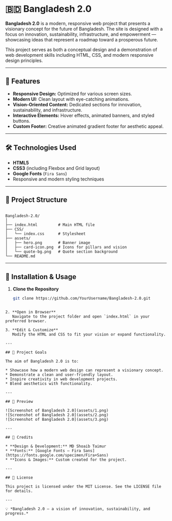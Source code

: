 # 🇧🇩 Bangladesh 2.0

**Bangladesh 2.0** is a modern, responsive web project that presents a visionary concept for the future of Bangladesh. The site is designed with a focus on innovation, sustainability, infrastructure, and empowerment — showcasing ideas that represent a roadmap toward a prosperous future.  

This project serves as both a conceptual design and a demonstration of web development skills including HTML, CSS, and modern responsive design principles.

---

## 🌟 Features

- **Responsive Design:** Optimized for various screen sizes.
- **Modern UI:** Clean layout with eye-catching animations.
- **Vision-Oriented Content:** Dedicated sections for innovation, sustainability, and infrastructure.
- **Interactive Elements:** Hover effects, animated banners, and styled buttons.
- **Custom Footer:** Creative animated gradient footer for aesthetic appeal.

---

## 🛠️ Technologies Used

- **HTML5**
- **CSS3** (including Flexbox and Grid layout)
- **Google Fonts** (`Fira Sans`)
- Responsive and modern styling techniques

---

## 📂 Project Structure

```

Bangladesh-2.0/
│
├── index.html         # Main HTML file
├── CSS/
│   └── index.css      # Stylesheet
├── assets/
│   ├── hero.png       # Banner image
│   ├── card-icon.png  # Icons for pillars and vision
│   └── quote-bg.png   # Quote section background
└── README.md

````

---

## 🚀 Installation & Usage

1. **Clone the Repository**
   ```bash
   git clone https://github.com/YourUsername/Bangladesh-2.0.git
````

2. **Open in Browser**
   Navigate to the project folder and open `index.html` in your preferred browser.

3. **Edit & Customize**
   Modify the HTML and CSS to fit your vision or expand functionality.

---

## 🎯 Project Goals

The aim of Bangladesh 2.0 is to:

* Showcase how a modern web design can represent a visionary concept.
* Demonstrate a clean and user-friendly layout.
* Inspire creativity in web development projects.
* Blend aesthetics with functionality.

---

## 📸 Preview

![Screenshot of Bangladesh 2.0](assets/1.png)
![Screenshot of Bangladesh 2.0](assets/2.png)
![Screenshot of Bangladesh 2.0](assets/3.png)

---

## 📜 Credits

* **Design & Development:** MD Shoaib Taimur
* **Fonts:** [Google Fonts — Fira Sans](https://fonts.google.com/specimen/Fira+Sans)
* **Icons & Images:** Custom created for the project.

---

## 📌 License

This project is licensed under the MIT License. See the LICENSE file for details.

---

💡 *Bangladesh 2.0 — a vision of innovation, sustainability, and progress.*
